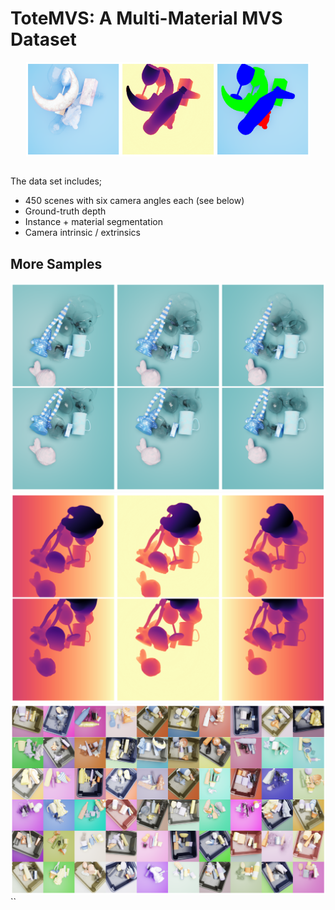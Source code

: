 # ToteMVS: A Multi-Material MVS Dataset

<div style="display: flex; justify-content: center;">
  <img src="assets/color.png" alt="Image 1" style="width: 30%; height: auto;">
  <img src="assets/depth.png" alt="Image 2 " style="width: 30%; height: auto;">
    <img src="assets/seg.png" alt="Image 2" style="width: 30%; height: auto;">
</div>
<br>

The data set includes;
- 450 scenes with six camera angles each (see below)
- Ground-truth depth
- Instance + material segmentation
- Camera intrinsic / extrinsics

## More Samples
![](assets/angles.png)
![](assets/angles_depth.png)
![](assets/samplepng.png)``